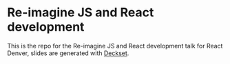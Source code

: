 # Re-imagine JS and React development

This is the repo for the Re-imagine JS and React development talk for React Denver, slides are generated with [Deckset](https://www.deckset.com).

